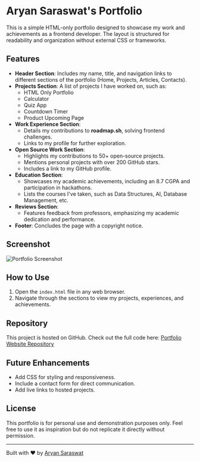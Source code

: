 # Aryan Saraswat's Portfolio

This is a simple HTML-only portfolio designed to showcase my work and achievements as a frontend developer. The layout is structured for readability and organization without external CSS or frameworks.

## Features

- **Header Section**: Includes my name, title, and navigation links to different sections of the portfolio (Home, Projects, Articles, Contacts).
- **Projects Section**: A list of projects I have worked on, such as:
  - HTML Only Portfolio
  - Calculator
  - Quiz App
  - Countdown Timer
  - Product Upcoming Page
- **Work Experience Section**: 
  - Details my contributions to **roadmap.sh**, solving frontend challenges.
  - Links to my profile for further exploration.
- **Open Source Work Section**: 
  - Highlights my contributions to 50+ open-source projects.
  - Mentions personal projects with over 200 GitHub stars.
  - Includes a link to my GitHub profile.
- **Education Section**:
  - Showcases my academic achievements, including an 8.7 CGPA and participation in hackathons.
  - Lists the courses I've taken, such as Data Structures, AI, Database Management, etc.
- **Reviews Section**:
  - Features feedback from professors, emphasizing my academic dedication and performance.
- **Footer**: Concludes the page with a copyright notice.

## Screenshot

![Portfolio Screenshot](image.png)

## How to Use

1. Open the `index.html` file in any web browser.
2. Navigate through the sections to view my projects, experiences, and achievements.

## Repository

This project is hosted on GitHub. Check out the full code here: [Portfolio Website Repository](https://github.com/Aryan-Saraswat05/PortfolioWebsite)

## Future Enhancements

- Add CSS for styling and responsiveness.
- Include a contact form for direct communication.
- Add live links to hosted projects.

## License

This portfolio is for personal use and demonstration purposes only. Feel free to use it as inspiration but do not replicate it directly without permission.

---

Built with ❤️ by [Aryan Saraswat](https://github.com/Aryan-Saraswat05)
